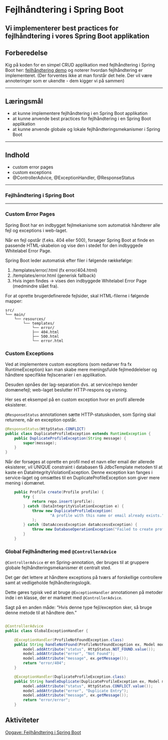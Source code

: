 # Fejlhåndtering i Spring Boot

## Vi implementerer best practices for fejlhåndtering i vores Spring Boot applikation

## Forberedelse
Kig på koden for en simpel CRUD applikation med fejlhåndtering i Spring Boot her: [fejlhåndtering demo](https://github.com/EK-DATA-2SEM-PROGSYSTEK/profile-error-handling.git) og 
noterer hvordan fejlhåndtering er implementeret.
(Der forventes ikke at man forstår det hele. Der vil være annoteringer som er ukendte - dem kigger vi på sammen)

---

## Læringsmål

- at kunne implementere fejlhåndtering i en Spring Boot applikation
- at kunne anvende best practices for fejlhåndtering i en Spring Boot applikation
- at kunne anvende globale og lokale fejlhåndteringsmekanismer i Spring Boot

---

## Indhold

- custom error pages
- custom exceptions
- @ControllerAdvice, @ExceptionHandler, @ResponseStatus

---

### Fejlhåndtering i Spring Boot

---

### Custom Error Pages

Spring Boot har en indbygget fejlmekanisme som automatisk håndterer alle fejl og exceptions i web-laget.


Når en fejl opstår (f.eks. 404 eller 500), forsøger Spring Boot at finde en passende HTML-skabelon 
og vise den i stedet for den indbyggede Whitelabel Error Page.


Spring Boot leder automatisk efter filer i følgende rækkefølge:
1.	/templates/error/<status>.html (fx error/404.html)
2.	/templates/error.html (generisk fallback)
3.	Hvis ingen findes → vises den indbyggede Whitelabel Error Page (medmindre slået fra).


For at oprette brugerdefinerede fejlsider, skal HTML-filerne i følgende mapper:
```text
src/
└── main/
    └── resources/
        └── templates/
            └── error/
            ├── 404.html
            ├── 500.html
            └── error.html
```

### Custom Exceptions

Ved at implementere custom exceptions (som nedarver fra fx RuntimeException) 
kan man skabe mere meningsfulde fejlmeddelelser og håndtere specifikke fejlscenarier i en applikation.

Desuden opnåes der lag-separation dvs. at service/repo kender domænefejl; web-laget beslutter HTTP-respons og visning.

Her ses et eksempel på en custom exception hvor en profil allerede eksisterer.

```@ResponseStatus``` annotationen sætte HTTP-statuskoden, som Spring skal returnere, når en exception opstår.

```java
@ResponseStatus(HttpStatus.CONFLICT)
public class DuplicateProfileException extends RuntimeException {
    public DuplicateProfileException(String message) {
        super(message);
    }
}


```
Når der forsøges at oprette en profil med et navn eller email der allerede eksisterer, 
vil UNIQUE constraint i databasen få JdbcTemplate metoden til at kaste en DataIntegrityViolationException.
Denne exception kan fanges i service-laget og omsættes til en DuplicateProfileException som giver mere mening i domænet.


```java
    public Profile create(Profile profile) {
        try {
            return repo.insert(profile);
        } catch (DataIntegrityViolationException e) {
            throw new DuplicateProfileException(
                    "A profile with this name or email already exists."
            );
        } catch (DataAccessException dataAccessException) {
            throw new DatabaseOperationException("Failed to create profile", dataAccessException);
        }
    }
```

### Global Fejlhåndtering med ```@ControllerAdvice```

```@ControllerAdvice``` er en Spring-annotation, der bruges til at gruppere globale fejlhåndteringsmekanismer ét centralt sted.

Det gør det lettere at håndtere exceptions på tværs af forskellige controllere samt at vedligeholde fejlhåndteringslogik.

Dette gøres typisk ved at bruge ```@ExceptionHandler``` annotationen på metoder inde i en klasse, der er markeret med ```@ControllerAdvice```.

Sagt på en anden måde: “Hvis denne type fejl/exception sker, så bruge denne metode til at håndtere den.”


```java

@ControllerAdvice
public class GlobalExceptionHandler {

    @ExceptionHandler(ProfileNotFoundException.class)
    public String handleNotFound(ProfileNotFoundException ex, Model model) {
        model.addAttribute("status", HttpStatus.NOT_FOUND.value());
        model.addAttribute("error", "Not Found");
        model.addAttribute("message", ex.getMessage());
        return "error/404";
    }

    @ExceptionHandler(DuplicateProfileException.class)
    public String handleDuplicate(DuplicateProfileException ex, Model model) {
        model.addAttribute("status", HttpStatus.CONFLICT.value());
        model.addAttribute("error", "Duplicate Entry");
        model.addAttribute("message", ex.getMessage());
        return "error/error";
    }
```


## Aktiviteter

[Opgave: Fejlhåndtering i Spring Boot](opgave-fejlhåndtering.md)
